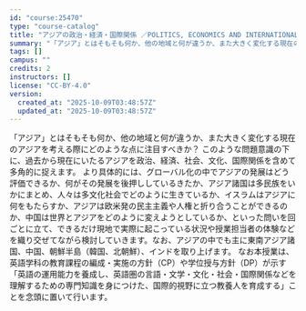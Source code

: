 ```yaml
---
id: "course:25470"
type: "course-catalog"
title: "アジアの政治・経済・国際関係 ／POLITICS, ECONOMICS AND INTERNATIONAL RELATIONS IN ASIA"
summary: "「アジア」とはそもそも何か、他の地域と何が違うか、また大きく変化する現在のアジアを考える際にどのような点に注目すべきか？ このような問題意識の下に、過去から現在にいたるアジアを政治、経済、社会、文化、国際関係を含めて多角的に捉えます。 より…"
tags: []
campus: ""
credits: 2
instructors: []
license: "CC-BY-4.0"
version:
  created_at: "2025-10-09T03:48:57Z"
  updated_at: "2025-10-09T03:48:57Z"
---
```

「アジア」とはそもそも何か、他の地域と何が違うか、また大きく変化する現在のアジアを考える際にどのような点に注目すべきか？ このような問題意識の下に、過去から現在にいたるアジアを政治、経済、社会、文化、国際関係を含めて多角的に捉えます。 より具体的には、グローバル化の中でアジアの発展はどう評価できるか、何がその発展を後押ししているきたか、アジア諸国は多民族をいかにまとめ、人々は多文化社会でどのように生きているか、イスラムはアジアに何をもたらすか、アジアは欧米発の民主主義や人権と折り合うことができるのか、中国は世界とアジアをどのように変えようとしているか、といった問いを回ごとに立て、できるだけ現地で実際に起こっている状況や授業担当者の体験などを織り交ぜてながら検討していきます。なお、アジアの中でも主に東南アジア諸国、中国、朝鮮半島（韓国、北朝鮮）、インドを取り上げます。 なお本授業は、英語学科の教育課程の編成・実施の方針（CP）や学位授与方針（DP）が示す「英語の運用能力を養成し、英語圏の言語・文学・文化・社会・国際関係などを理解するための専門知識を身につけた、国際的視野に立つ教養人を育成する」ことを念頭に置いて行います。

